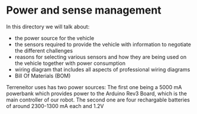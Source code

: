 # Power and sense management

In this directory we will talk about:

- the power source for the vehicle
- the sensors required to provide the vehicle with information to negotiate the different challenges
- reasons for selecting various sensors and how they are being used on the vehicle together with power consumption
- wiring diagram that includes all aspects of professional wiring diagrams
- Bill Of Materials (BOM)

Terreneitor uses has two power sources: The first one being a 5000 mA powerbank which provides power to the Arduino Rev3 Board, which is the main controller of our robot. The second one are four rechargable batteries of around 2300-1300 mA each and 1.2V

